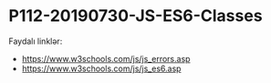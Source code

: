 # P112-20190730-JS-ES6-Classes

Faydalı linklər:

- https://www.w3schools.com/js/js_errors.asp
- https://www.w3schools.com/js/js_es6.asp
